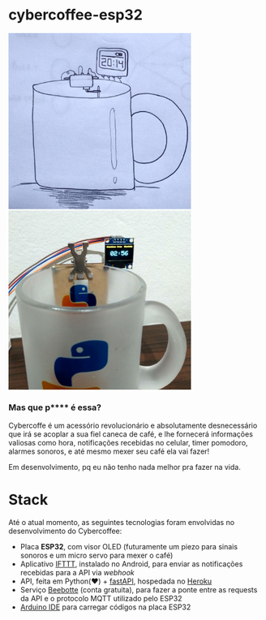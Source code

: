 # cybercoffee-esp32

<p float="left">
<img src="https://github.com/renanstd/cybercoffee-esp32/blob/main/screenshots/print01.jpg" width="360"/>
<img src="https://github.com/renanstd/cybercoffee-esp32/blob/main/screenshots/print02.jpg" width="360"/>
</p>

### Mas que p**** é essa?

Cybercoffe é um acessório revolucionário e absolutamente desnecessário que irá se acoplar a sua fiel caneca de café, e lhe fornecerá informações valiosas como hora, notificações recebidas no celular, timer pomodoro, alarmes sonoros, e até mesmo mexer seu café ela vai fazer!

Em desenvolvimento, pq eu não tenho nada melhor pra fazer na vida.

# Stack

Até o atual momento, as seguintes tecnologias foram envolvidas no desenvolvimento do Cybercoffee:

- Placa **ESP32**, com visor OLED (futuramente um piezo para sinais sonoros e um micro servo para mexer o café)
- Aplicativo [IFTTT](https://play.google.com/store/apps/details?id=com.ifttt.ifttt&hl=pt_BR&gl=US), instalado no Android, para enviar as notificações recebidas para a API via *webhook*
- API, feita em Python(:heart:) + [fastAPI](https://fastapi.tiangolo.com/), hospedada no [Heroku](https://www.heroku.com/)
- Serviço [Beebotte](https://beebotte.com/home) (conta gratuita), para fazer a ponte entre as requests da API e o protocolo MQTT utilizado pelo ESP32
- [Arduino IDE](https://www.arduino.cc/en/software) para carregar códigos na placa ESP32
